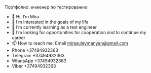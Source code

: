 Портфолио: инженер по тестированию

- 👋 Hi, I’m Mira 
- 👀 I’m interested in  the goals of my life
- 🌱 I’m currently learning as a test engineer
- 💞️ I’m looking for opportunities for cooperation and to continue my career
- 📫 How to reach me:   Email		   mirasuleymanyan@gmail.com
-    Phone		   +37494932363
-    Тelegram	 +37494932363
-    WhatsApp   +37494932363
-    Viber      +37494932363
 

